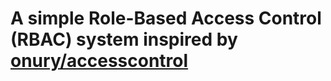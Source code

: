 # A simple Role-Based Access Control (RBAC) system inspired by [onury/accesscontrol](https://github.com/onury/accesscontrol)
